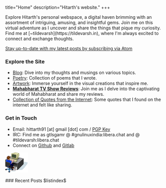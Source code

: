 title="Home"
description="Hitarth's website."
+++
<div class="homepage" markdown="1">
<div class="homepagecontent" markdown="1">
<!-- homepagepointer -->
Explore Hitarth's personal webspace, a digital haven brimming with an assortment of intriguing, amusing, and insightful gems. Join me on this virtual adventure as I uncover and share the things that pique my curiosity. Find me at [~tildevarsh](https://tildevarsh.in), where I'm always excited to connect and exchange thoughts.

<!-- homepagepointer -->
[Stay up-to-date with my latest posts by subscribing via Atom](/atom.xml)


### Explore the Site

- [Blog](/blog): Dive into my thoughts and musings on various topics.
- [Poetry](/poems): Collection of poems that I wrote.
- [Artwork](/artwork.html): Immerse yourself in the visual creations that inspire me.
- [**Mahabharat TV Show Reviews**](/mahabharat): Join me as I delve into the captivating world of Mahabharat and share my reviews.
- [Collection of Quotes from the Internet](/static/internet_quotes.txt): Some quotes that I found on the internet and felt like sharing.


### Get in Touch

- Email: hittarth91 [at] gmail [dot] com / [PGP Key](/static/key.txt)
- IRC: Find me as gtlsgamr @ #gnulinuxindia:libera.chat and @ #tildevarsh:libera.chat
- Connect on [Github](https://github.com/gtlsgamr) and [Gitlab](https://gitlab.com/gtlsgamr)


![Illustration of a person using a computer](static/images/guycomputer.gif)
</div>

<div class="recentposts" markdown="1">
### Recent Posts
$listindex$
</div>
</div>